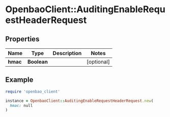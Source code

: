 # OpenbaoClient::AuditingEnableRequestHeaderRequest

## Properties

| Name | Type | Description | Notes |
| ---- | ---- | ----------- | ----- |
| **hmac** | **Boolean** |  | [optional] |

## Example

```ruby
require 'openbao_client'

instance = OpenbaoClient::AuditingEnableRequestHeaderRequest.new(
  hmac: null
)
```


